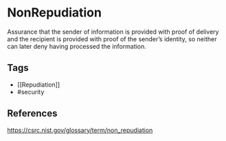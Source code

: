 # NonRepudiation


Assurance that the sender of information is provided with proof of delivery and the recipient is provided with proof of the sender’s identity, so neither can later deny having processed the information.


## Tags

- [[Repudiation]]
- #security

## References

https://csrc.nist.gov/glossary/term/non_repudiation
